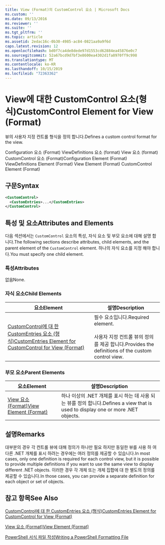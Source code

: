 ```yaml
---
title: View (Format)의 CustomControl 요소 | Microsoft Docs
ms.custom: ''
ms.date: 09/13/2016
ms.reviewer: ''
ms.suite: ''
ms.tgt_pltfrm: ''
ms.topic: article
ms.assetid: 2edac16c-0b30-4985-ac84-0821aa9a9f6d
caps.latest.revision: 12
ms.openlocfilehash: bd0f7ca4de8dede97d1553cd62884ea45876e0c7
ms.sourcegitcommit: 52a67bcd9d7bf3e8600ea4302d1fa8970ff9c998
ms.translationtype: MT
ms.contentlocale: ko-KR
ms.lasthandoff: 10/15/2019
ms.locfileid: "72363362"
---
```

# <a name="customcontrol-element-for-view-format"></a><span data-ttu-id="d98fe-102">View에 대한 CustomControl 요소(형식)</span><span class="sxs-lookup"><span data-stu-id="d98fe-102">CustomControl Element for View (Format)</span></span>

<span data-ttu-id="d98fe-103">뷰의 사용자 지정 컨트롤 형식을 정의 합니다.</span><span class="sxs-lookup"><span data-stu-id="d98fe-103">Defines a custom control format for the view.</span></span>

<span data-ttu-id="d98fe-104">Configuration 요소 (Format) ViewDefinitions 요소 (format) View 요소 (format) CustomControl 요소 (Format)</span><span class="sxs-lookup"><span data-stu-id="d98fe-104">Configuration Element (Format) ViewDefinitions Element (Format) View Element (Format) CustomControl Element (Format)</span></span>

## <a name="syntax"></a><span data-ttu-id="d98fe-105">구문</span><span class="sxs-lookup"><span data-stu-id="d98fe-105">Syntax</span></span>

```xml
<CustomControl>
  <CustomEntries>...</CustomEntries>
</CustomControl>
```

## <a name="attributes-and-elements"></a><span data-ttu-id="d98fe-106">특성 및 요소</span><span class="sxs-lookup"><span data-stu-id="d98fe-106">Attributes and Elements</span></span>

<span data-ttu-id="d98fe-107">다음 섹션에서는 `CustomControl` 요소의 특성, 자식 요소 및 부모 요소에 대해 설명 합니다.</span><span class="sxs-lookup"><span data-stu-id="d98fe-107">The following sections describe attributes, child elements, and the parent element of the `CustomControl` element.</span></span> <span data-ttu-id="d98fe-108">하나의 자식 요소를 지정 해야 합니다.</span><span class="sxs-lookup"><span data-stu-id="d98fe-108">You must specify one child element.</span></span>

### <a name="attributes"></a><span data-ttu-id="d98fe-109">특성</span><span class="sxs-lookup"><span data-stu-id="d98fe-109">Attributes</span></span>

<span data-ttu-id="d98fe-110">없음</span><span class="sxs-lookup"><span data-stu-id="d98fe-110">None.</span></span>

### <a name="child-elements"></a><span data-ttu-id="d98fe-111">자식 요소</span><span class="sxs-lookup"><span data-stu-id="d98fe-111">Child Elements</span></span>

|<span data-ttu-id="d98fe-112">요소</span><span class="sxs-lookup"><span data-stu-id="d98fe-112">Element</span></span>|<span data-ttu-id="d98fe-113">설명</span><span class="sxs-lookup"><span data-stu-id="d98fe-113">Description</span></span>|
|-------------|-----------------|
|[<span data-ttu-id="d98fe-114">CustomControl에 대 한 CustomEntries 요소 (형식)</span><span class="sxs-lookup"><span data-stu-id="d98fe-114">CustomEntries Element for CustomControl for View (Format)</span></span>](./customentries-element-for-customcontrol-for-view-format.md)|<span data-ttu-id="d98fe-115">필수 요소입니다.</span><span class="sxs-lookup"><span data-stu-id="d98fe-115">Required element.</span></span><br /><br /> <span data-ttu-id="d98fe-116">사용자 지정 컨트롤 뷰의 정의를 제공 합니다.</span><span class="sxs-lookup"><span data-stu-id="d98fe-116">Provides the definitions of the custom control view.</span></span>|

### <a name="parent-elements"></a><span data-ttu-id="d98fe-117">부모 요소</span><span class="sxs-lookup"><span data-stu-id="d98fe-117">Parent Elements</span></span>

|<span data-ttu-id="d98fe-118">요소</span><span class="sxs-lookup"><span data-stu-id="d98fe-118">Element</span></span>|<span data-ttu-id="d98fe-119">설명</span><span class="sxs-lookup"><span data-stu-id="d98fe-119">Description</span></span>|
|-------------|-----------------|
|[<span data-ttu-id="d98fe-120">View 요소 (Format)</span><span class="sxs-lookup"><span data-stu-id="d98fe-120">View Element (Format)</span></span>](./view-element-format.md)|<span data-ttu-id="d98fe-121">하나 이상의 .NET 개체를 표시 하는 데 사용 되는 뷰를 정의 합니다.</span><span class="sxs-lookup"><span data-stu-id="d98fe-121">Defines a view that is used to display one or more .NET objects.</span></span>|

## <a name="remarks"></a><span data-ttu-id="d98fe-122">설명</span><span class="sxs-lookup"><span data-stu-id="d98fe-122">Remarks</span></span>

<span data-ttu-id="d98fe-123">대부분의 경우 각 컨트롤 뷰에 대해 정의가 하나만 필요 하지만 동일한 뷰를 사용 하 여 다른 .NET 개체를 표시 하려는 경우에는 여러 정의를 제공할 수 있습니다.</span><span class="sxs-lookup"><span data-stu-id="d98fe-123">In most cases, only one definition is required for each control view, but it is possible to provide multiple definitions if you want to use the same view to display different .NET objects.</span></span> <span data-ttu-id="d98fe-124">이러한 경우 각 개체 또는 개체 집합에 대 한 별도의 정의를 제공할 수 있습니다.</span><span class="sxs-lookup"><span data-stu-id="d98fe-124">In those cases, you can provide a separate definition for each object or set of objects.</span></span>

## <a name="see-also"></a><span data-ttu-id="d98fe-125">참고 항목</span><span class="sxs-lookup"><span data-stu-id="d98fe-125">See Also</span></span>

[<span data-ttu-id="d98fe-126">CustomControl에 대 한 CustomEntries 요소 (형식)</span><span class="sxs-lookup"><span data-stu-id="d98fe-126">CustomEntries Element for CustomControl for View (Format)</span></span>](./customentries-element-for-customcontrol-for-view-format.md)

[<span data-ttu-id="d98fe-127">View 요소 (Format)</span><span class="sxs-lookup"><span data-stu-id="d98fe-127">View Element (Format)</span></span>](./view-element-format.md)

[<span data-ttu-id="d98fe-128">PowerShell 서식 파일 작성</span><span class="sxs-lookup"><span data-stu-id="d98fe-128">Writing a PowerShell Formatting File</span></span>](./writing-a-powershell-formatting-file.md)
